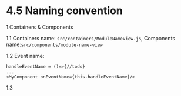 # 4.5 Naming convention

1.Containers & Components

1.1 Containers name: ```src/containers/ModuleNameView.js```, Components name:```src/components/module-name-view```

1.2 Event name: 

```
handleEventName = ()=>{//todo}
...
<MyComponent onEventName={this.handleEventName}/>
```
1.3 